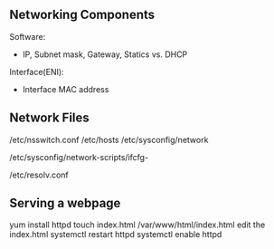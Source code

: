 ## Networking Components
Software:
- IP, Subnet mask, Gateway, Statics vs. DHCP

Interface(ENI):
- Interface MAC address

## Network Files
<!--  The Name Service Switch (NSS) configuration file configs how to obtain
name-service information in a range of categories, and in what
order.  Each category of information is identified by a database
name. ie. file, AD -->
/etc/nsswitch.conf 
/etc/hosts <!-- map a domain to an IP address-->
/etc/sysconfig/network 
<!-- ifcfg = interface config -->
<!-- static vs. DHCP file -->
/etc/sysconfig/network-scripts/ifcfg-<nic number> <!-- ENI config ie. eth0 -->
<!-- config DNS resolver -->
/etc/resolv.conf 

## Serving a webpage
yum install httpd
touch index.html /var/www/html/index.html
edit the index.html
systemctl restart httpd
systemctl enable httpd


